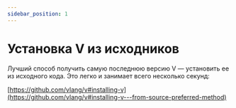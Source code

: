 ```yaml
---
sidebar_position: 1
---
```


# Установка V из исходников
Лучший способ получить самую последнюю версию V — установить ее из исходного кода. Это легко и занимает всего несколько секунд:

[https://github.com/vlang/v#installing-v](https://github.com/vlang/v#installing-v---from-source-preferred-method)